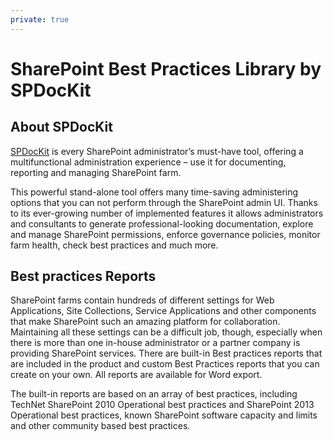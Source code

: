 ```yaml
---
private: true
---
```


# SharePoint Best Practices Library by SPDocKit

## About SPDocKit
[SPDocKit](https://www.spdockit.com/) is every SharePoint administrator’s must-have tool, offering a multifunctional administration experience – use it for documenting, reporting and managing SharePoint farm.

This powerful stand-alone tool offers many time-saving administering options that you can not perform through the SharePoint admin UI. Thanks to its ever-growing number of implemented features it allows administrators and consultants to generate professional-looking documentation, explore and manage SharePoint permissions, enforce governance policies, monitor farm health, check best practices and much more.


## Best practices Reports

SharePoint farms contain hundreds of different settings for Web Applications, Site Collections, Service Applications and other components that make SharePoint such an amazing platform for collaboration. Maintaining all these settings can be a difficult job, though, especially when there is more than one in-house administrator or a partner company is providing SharePoint services. There are built-in Best practices reports that are included in the product and custom Best Practices reports that you can create on your own. All reports are available for Word export.

The built-in reports are based on an array of best practices, including TechNet SharePoint 2010 Operational best practices and SharePoint 2013 Operational best practices, known SharePoint software capacity and limits and other community based best practices.
